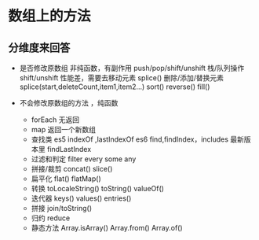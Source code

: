 # 数组上的方法


## 分维度来回答

- 是否修改原数组 非纯函数，有副作用
  push/pop/shift/unshift 栈/队列操作
    shift/unshift 性能差，需要去移动元素
  splice() 删除/添加/替换元素
    splice(start,deleteCount,item1,item2...)
  sort()
  reverse()
  fill()

- 不会修改原数组的方法 ，纯函数
  - forEach 无返回
  - map 返回一个新数组
  - 查找类
    es5  indexOf ,lastIndexOf
    es6  find,findIndex，includes
    最新版本里 findLastIndex
  - 过滤和判定
     filter
     every
     some
     any
  - 拼接/裁剪
    concat()
    slice()
  - 扁平化
    flat()
    flatMap()
  - 转换
    toLocaleString()
    toString()
    valueOf()
  - 迭代器
    keys()
    values()
    entries()
  - 拼接
    join/toString() 
  - 归约 
    reduce 
  - 静态方法
    Array.isArray()
    Array.from()
    Array.of()

